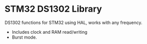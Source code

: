 # STM32 DS1302 Library
DS1302 functions for STM32 using HAL, works with any frequency.
* Includes clock and RAM read/writing
* Burst mode.
